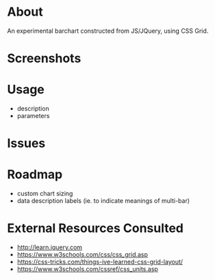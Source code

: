 # About
An experimental barchart constructed from JS/JQuery, using CSS Grid.

# Screenshots

# Usage
- description
- parameters

# Issues

# Roadmap
- custom chart sizing
- data description labels (ie. to indicate meanings of multi-bar)

# External Resources Consulted
- http://learn.jquery.com
- https://www.w3schools.com/css/css_grid.asp
- https://css-tricks.com/things-ive-learned-css-grid-layout/
- https://www.w3schools.com/cssref/css_units.asp